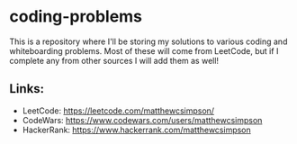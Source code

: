 # coding-problems

This is a repository where I'll be storing my solutions to various coding and whiteboarding problems. Most of these will come from LeetCode, but if I complete any from other sources I will add them as well!

## Links:

- LeetCode: <https://leetcode.com/matthewcsimpson/>
- CodeWars: <https://www.codewars.com/users/matthewcsimpson>
- HackerRank: <https://www.hackerrank.com/matthewcsimpson>
